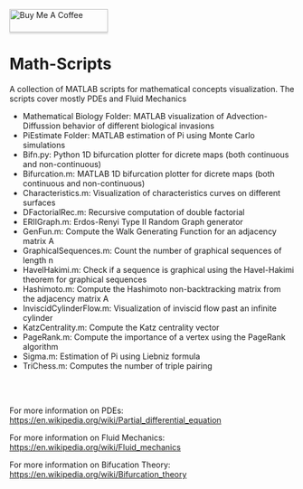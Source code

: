  <a href="https://www.buymeacoffee.com/BambooFlower" target="_blank"><img src="https://www.buymeacoffee.com/assets/img/custom_images/orange_img.png" alt="Buy Me A Coffee" style="height: 41px !important;width: 174px !important;box-shadow: 0px 3px 2px 0px rgba(190, 190, 190, 0.5) !important;-webkit-box-shadow: 0px 3px 2px 0px rgba(190, 190, 190, 0.5) !important;" ></a> 


# Math-Scripts

A collection of MATLAB scripts for mathematical concepts visualization. The scripts cover mostly PDEs and Fluid Mechanics

- Mathematical Biology Folder: MATLAB visualization of Advection-Diffussion behavior of different biological invasions 
- PiEstimate Folder: MATLAB estimation of Pi using Monte Carlo simulations
- Bifn.py: Python 1D bifurcation plotter for dicrete maps (both continuous and non-continuous)
- Bifurcation.m: MATLAB 1D bifurcation plotter for dicrete maps (both continuous and non-continuous)
- Characteristics.m: Visualization of characteristics curves on different surfaces
- DFactorialRec.m: Recursive computation of double factorial
- ERIIGraph.m: Erdos-Renyi Type II Random Graph generator 
- GenFun.m: Compute the Walk Generating Function for an adjacency matrix A
- GraphicalSequences.m: Count the number of graphical sequences of length n
- HavelHakimi.m: Check if a sequence is graphical using the Havel-Hakimi theorem for graphical sequences 
- Hashimoto.m: Compute the Hashimoto non-backtracking matrix from the adjacency matrix A
- InviscidCylinderFlow.m: Visualization of inviscid flow past an infinite cylinder 
- KatzCentrality.m: Compute the Katz centrality vector 
- PageRank.m: Compute the importance of a vertex using the PageRank algorithm
- Sigma.m: Estimation of Pi using Liebniz formula
- TriChess.m: Computes the number of triple pairing


<br/><br/>

For more information on PDEs: https://en.wikipedia.org/wiki/Partial_differential_equation

For more information on Fluid Mechanics: https://en.wikipedia.org/wiki/Fluid_mechanics

For more information on Bifucation Theory: https://en.wikipedia.org/wiki/Bifurcation_theory

